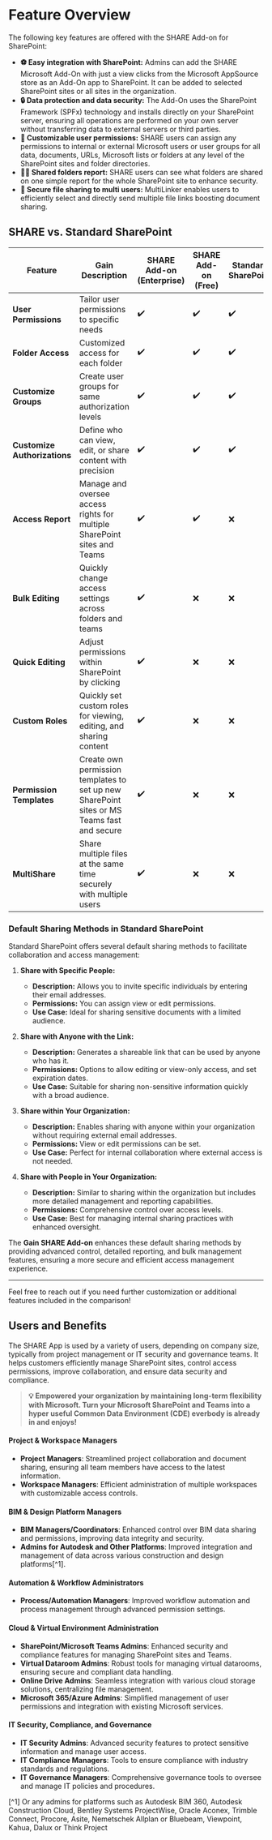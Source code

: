 # Feature Overview

The following key features are offered with the SHARE Add-on for SharePoint:

* **⚽ Easy integration with SharePoint:** Admins can add the SHARE Microsoft Add-On with just a view clicks from the Microsoft AppSource store as an Add-On app to SharePoint. It can be added to selected SharePoint sites or all sites in the organization.
* **🔒 Data protection and data security:** The Add-On uses the SharePoint Framework (SPFx) technology and installs directly on your SharePoint server, ensuring all operations are performed on your own server without transferring data to external servers or third parties.
* **🎨 Customizable user permissions:** SHARE users can assign any permissions to internal or external Microsoft users or user groups for all data, documents, URLs, Microsoft lists or folders at any level of the SharePoint sites and folder directories.
* **🕵️‍♂️ Shared folders report:** SHARE users can see what folders are shared on one simple report for the whole SharePoint site to enhance security.
* **👥 Secure file sharing to multi users:** MultiLinker enables users to efficiently select and directly send multiple file links boosting document sharing.

## SHARE vs. Standard SharePoint

| **Feature**                     | **Gain Description**                                                                                              | **SHARE Add-on (Enterprise)** | **SHARE Add-on (Free)** | **Standard SharePoint** |
|---------------------------------|-------------------------------------------------------------------------------------------------------------------|-------------------------------|-------------------------|-------------------------|
| **User Permissions**            | Tailor user permissions to specific needs                                                                        | ✔️                            | ✔️                      | ✔️                      |
| **Folder Access**               | Customized access for each folder                                                                                 | ✔️                            | ✔️                      | ✔️                      |
| **Customize Groups**            | Create user groups for same authorization levels                                                                  | ✔️                            | ✔️                      | ✔️                      |
| **Customize Authorizations**    | Define who can view, edit, or share content with precision                                                       | ✔️                            | ✔️                      | ✔️                      |
| **Access Report**               | Manage and oversee access rights for multiple SharePoint sites and Teams                                          | ✔️                            | ✔️                      | ❌                      |
| **Bulk Editing**                | Quickly change access settings across folders and teams                                                            | ✔️                            | ❌                      | ❌                      |
| **Quick Editing**               | Adjust permissions within SharePoint by clicking                                                                    | ✔️                            | ❌                      | ❌                      |
| **Custom Roles**                | Quickly set custom roles for viewing, editing, and sharing content                                                 | ✔️                            | ❌                      | ❌                      |
| **Permission Templates**        | Create own permission templates to set up new SharePoint sites or MS Teams fast and secure                         | ✔️                            | ❌                      | ❌                      |
| **MultiShare**                  | Share multiple files at the same time securely with multiple users                                                 | ✔️                            | ❌                      | ❌                      |

### **Default Sharing Methods in Standard SharePoint**

Standard SharePoint offers several default sharing methods to facilitate collaboration and access management:

1. **Share with Specific People:**
   - **Description:** Allows you to invite specific individuals by entering their email addresses.
   - **Permissions:** You can assign view or edit permissions.
   - **Use Case:** Ideal for sharing sensitive documents with a limited audience.

2. **Share with Anyone with the Link:**
   - **Description:** Generates a shareable link that can be used by anyone who has it.
   - **Permissions:** Options to allow editing or view-only access, and set expiration dates.
   - **Use Case:** Suitable for sharing non-sensitive information quickly with a broad audience.

3. **Share within Your Organization:**
   - **Description:** Enables sharing with anyone within your organization without requiring external email addresses.
   - **Permissions:** View or edit permissions can be set.
   - **Use Case:** Perfect for internal collaboration where external access is not needed.

4. **Share with People in Your Organization:**
   - **Description:** Similar to sharing within the organization but includes more detailed management and reporting capabilities.
   - **Permissions:** Comprehensive control over access levels.
   - **Use Case:** Best for managing internal sharing practices with enhanced oversight.

The **Gain SHARE Add-on** enhances these default sharing methods by providing advanced control, detailed reporting, and bulk management features, ensuring a more secure and efficient access management experience.

---

Feel free to reach out if you need further customization or additional features included in the comparison!

## Users and Benefits

The SHARE App is used by a variety of users, depending on company size, typically from project management or IT security and governance teams. It helps customers efficiently manage SharePoint sites, control access permissions, improve collaboration, and ensure data security and compliance.

>**💡 Empowered your organization by maintaining long-term flexibility with Microsoft. Turn your Microsoft SharePoint and Teams into a hyper useful Common Data Environment (CDE) everbody is already in and enjoys!**

#### Project & Workspace Managers
* **Project Managers**: Streamlined project collaboration and document sharing, ensuring all team members have access to the latest information.
* **Workspace Managers**: Efficient administration of multiple workspaces with customizable access controls.

#### BIM & Design Platform Managers
* **BIM Managers/Coordinators**: Enhanced control over BIM data sharing and permissions, improving data integrity and security.
* **Admins for Autodesk and Other Platforms**: Improved integration and management of data across various construction and design platforms[^1].

#### Automation & Workflow Administrators
* **Process/Automation Managers**: Improved workflow automation and process management through advanced permission settings.

#### Cloud & Virtual Environment Administration
* **SharePoint/Microsoft Teams Admins**: Enhanced security and compliance features for managing SharePoint sites and Teams.
* **Virtual Dataroom Admins**: Robust tools for managing virtual datarooms, ensuring secure and compliant data handling.
* **Online Drive Admins**: Seamless integration with various cloud storage solutions, centralizing file management.
* **Microsoft 365/Azure Admins**: Simplified management of user permissions and integration with existing Microsoft services.

#### IT Security, Compliance, and Governance
* **IT Security Admins**: Advanced security features to protect sensitive information and manage user access.
* **IT Compliance Managers**: Tools to ensure compliance with industry standards and regulations.
* **IT Governance Managers**: Comprehensive governance tools to oversee and manage IT policies and procedures.

[^1] Or any admins for platforms such as Autodesk BIM 360, Autodesk Construction Cloud, Bentley Systems ProjectWise, Oracle Aconex, Trimble Connect, Procore, Asite, Nemetschek Allplan or Bluebeam, Viewpoint, Kahua, Dalux or Think Project
